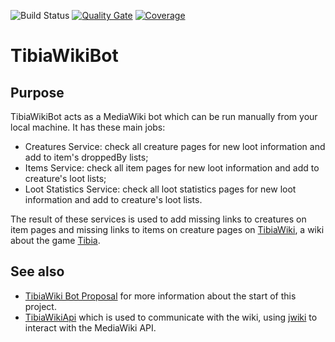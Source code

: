 ![Build Status](https://github.com/benjaminkomen/TibiaWikiBot/workflows/Build/badge.svg)
[![Quality Gate](https://sonarcloud.io/api/project_badges/measure?project=com.onlaika%3ATibiaWikiBot&metric=alert_status)](https://sonarcloud.io/dashboard?id=com.onlaika%3ATibiaWikiBot)
[![Coverage](https://sonarcloud.io/api/project_badges/measure?project=com.onlaika%3ATibiaWikiBot&metric=coverage)](https://sonarcloud.io/dashboard?id=com.onlaika%3ATibiaWikiBot)

# TibiaWikiBot

## Purpose

TibiaWikiBot acts as a MediaWiki bot which can be run manually from your local machine. It has these main jobs:

- Creatures Service: check all creature pages for new loot information and add to item's droppedBy lists;
- Items Service: check all item pages for new loot information and add to creature's loot lists;
- Loot Statistics Service: check all loot statistics pages for new loot information and add to creature's loot lists.

The result of these services is used to add missing links to creatures on item pages and missing links to items on creature pages on [TibiaWiki](https://tibia.fandom.com), a wiki about the game [Tibia](https://www.tibia.com).

## See also

- [TibiaWiki Bot Proposal](http://tibia.fandom.com/wiki/User:Bennie/Bot_Proposal) for more information about the start of this project.
- [TibiaWikiApi](https://github.com/benjaminkomen/TibiaWikiApi) which is used to communicate with the wiki, using [jwiki](https://github.com/benjaminkomen/jwiki) to interact with the MediaWiki API.
